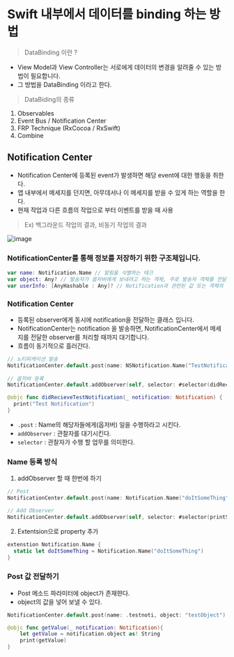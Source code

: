 # Swift 내부에서 데이터를 binding 하는 방법

> DataBinding 이란 ?
- View Model과 View Controller는 서로에게 데이터의 변경을 알려줄 수 있는 방법이 필요합니다.
- 그 방법을 DataBinding 이라고 한다.

> DataBiding의 종류
1. Observables
2. Event Bus / Notification Center
3. FRP Technique (RxCocoa / RxSwift)
4. Combine


## Notification Center 
- Notification Center에 등록된 event가 발생하면 해당 event에 대한 행동을 취한다. 
- 앱 내부에서 메세지를 던지면, 아무데서나 이 메세지를 받을 수 있게 하는 역할을 한다.
- 현재 작업과 다른 흐름의 작업으로 부터 이벤트를 받을 때 사용 
> Ex) 백그라운드 작업의 결과, 비동기 작업의 결과 

![image](https://user-images.githubusercontent.com/96224311/174485126-92e4e384-7b50-47ab-b5fe-3a1fff5231a6.png)

### NotificationCenter를 통해 정보를 저장하기 위한 구조체입니다.
```swift
var name: Notification.Name // 알림을 식별하는 태크
var object: Any? // 발송자가 옵저버에게 보내려고 하는 객체, 주로 발송자 객체를 전달하는데 쓰임
var userInfo: [AnyHashable : Any]? // Notification과 관련된 값 또는 객체의 저장소 
```
### Notification Center
- 등록된 observer에게 동시에 notification을 전달하는 클래스 입니다.
- NotificationCenter는 notification 을 발송하면, NotificationCenter에서 메세지를 전달한 observer를 처리할 때까지 대기합니다.
- 흐름이 동기적으로 흘러간다.

```swift 
// 노티피케이션 발송
NotificationCenter.default.post(name: NSNotification.Name("TestNotification"), object: nil, userInfo: nil)
 
// 옵저버 등록
NotificationCenter.default.addObserver(self, selector: #selector(didRecieveTestNotification(_:)), name: NSNotification.Name("TestNotification"), object: nil)

@objc func didRecieveTestNotification(_ notification: Notification) {
  print("Test Notification")
}
```
- ```.post``` : Name의 해당자들에게(옵저버) 일을 수행하라고 시킨다.
- ```addObserver``` : 관찰자를 대기시킨다.
- ```selector``` : 관찰자가 수행 할 업무를 의미한다. 

### Name 등록 방식 
1. addObserver 할 때 한번에 하기 
```swift
// Post
NotificationCenter.default.post(name: Notification.Name("doItSomeThing"), object: nil)

// Add Observer
NotificationCenter.default.addObserver(self, selector: #selector(printSomeThing(_:)), name: Notification.Name("doItSomeThing"), object: nil)
```

2. Extentsion으로 property 추가 

```swift
extenstion Notification.Name {
  static let doItSomeThing = Notification.Name("doItSomeThing")
}

```
### Post 값 전달하기 
- Post 메소드 파라미터에 object가 존재햔다.
- object의 값을 넣어 보낼 수 있다.

```swift
NotificationCenter.default.post(name: .testnoti, object: "testObject")

@objc func getValue(_ notification: Notification){
	let getValue = notification.object as! String
	print(getValue)
}
```
 
 
 
 
 
 
 
 
 
